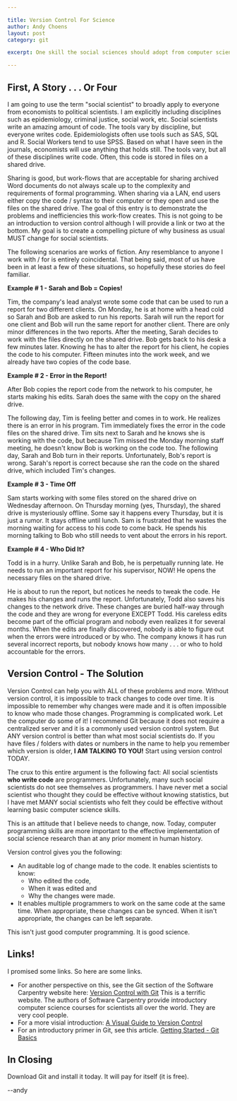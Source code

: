 ```yaml
---

title: Version Control For Science
author: Andy Choens
layout: post
category: git

excerpt: One skill the social sciences should adopt from computer science.

---
```


## First, A Story . . . Or Four

I am going to use the term "social scientist" to broadly apply to
everyone from economists to political scientists. I am explicitly
including disciplines such as epidemiology, criminal justice, social
work, etc. Social scientists write an amazing amount of code. The
tools vary by discipline, but everyone writes code. Epidemiologists
often use tools such as SAS, SQL and R. Social Workers tend to use
SPSS. Based on what I have seen in the journals, economists will use
anything that holds still. The tools vary, but all of these
disciplines write code. Often, this code is stored in files on a
shared drive.

Sharing is good, but work-flows that are acceptable for sharing
archived Word documents do not always scale up to the complexity and
requirements of formal programming. When sharing via a LAN, end users
either copy the code / syntax to their computer or they open and use
the files on the shared drive. The goal of this entry is to
demonstrate the problems and inefficiencies this work-flow
creates. This is not going to be an introduction to version control
although I will provide a link or two at the bottom. My goal is to
create a compelling picture of why business as usual MUST change for
social scientists.

The following scenarios are works of fiction. Any resemblance to
anyone I work with / for is entirely coincidental. That being said,
most of us have been in at least a few of these situations, so
hopefully these stories do feel familiar.

**Example # 1 - Sarah and Bob = Copies!**

Tim, the company's lead analyst wrote some code that can be used to
run a report for two different clients. On Monday, he is at home with
a head cold so Sarah and Bob are asked to run his reports. Sarah will
run the report for one client and Bob will run the same report for
another client. There are only minor differences in the two
reports. After the meeting, Sarah decides to work with the files
directly on the shared drive. Bob gets back to his desk a few minutes
later. Knowing he has to alter the report for his client, he copies
the code to his computer. Fifteen minutes into the work week, and we
already have two copies of the code base.

**Example # 2 - Error in the Report!**

After Bob copies the report code from the network to his computer, he
starts making his edits. Sarah does the same with the copy on the
shared drive.

The following day, Tim is feeling better and comes in to work. He
realizes there is an error in his program. Tim immediately fixes the
error in the code files on the shared drive. Tim sits next to Sarah
and he knows she is working with the code, but because Tim missed the
Monday morning staff meeting, he doesn't know Bob is working on the
code too. The following day, Sarah and Bob turn in their
reports. Unfortunately, Bob's report is wrong. Sarah's report is
correct because she ran the code on the shared drive, which included
Tim's changes.

**Example # 3 - Time Off**

Sam starts working with some files stored on the shared drive on
Wednesday afternoon. On Thursday morning (yes, Thursday), the shared
drive is mysteriously offline. Some say it happens every Thursday, but
it is just a rumor. It stays offline until lunch. Sam is frustrated
that he wastes the morning waiting for access to his code to come
back. He spends his morning talking to Bob who still needs to vent
about the errors in his report.

**Example # 4 - Who Did It?**

Todd is in a hurry. Unlike Sarah and Bob, he is perpetually running
late. He needs to run an important report for his supervisor, NOW!  He
opens the necessary files on the shared drive.

He is about to run the report, but notices he needs to tweak the
code. He makes his changes and runs the report. Unfortunately, Todd
also saves his changes to the network drive. These changes are buried
half-way through the code and they are wrong for everyone EXCEPT
Todd. His careless edits become part of the official program and
nobody even realizes it for several months. When the edits are
finally discovered, nobody is able to figure out when the errors were
introduced or by who. The company knows it has run several incorrect
reports, but nobody knows how many . . . or who to hold accountable
for the errors. 

## Version Control - The Solution

Version Control can help you with ALL of these problems and
more. Without version control, it is impossible to track changes to
code over time. It is impossible to remember why changes were made and
it is often impossible to know who made those changes. Programming is
complicated work. Let the computer do some of it! I recommend Git
because it does not require a centralized server and it is a commonly
used version control system. But ANY version control is better than
what most social scientists do. If you have files / folders with dates
or numbers in the name to help you remember which version is older, **I
AM TALKING TO YOU!** Start using version control TODAY.

The crux to this entire argument is the following fact: All social
scientists **who write code** are programmers. Unfortunately, many
such social scientists do not see themselves as programmers. I have
never met a social scientist who thought they could be effective without
knowing statistics, but I have met MANY social scientists who felt they could
be effective without learning basic computer science skills.

This is an attitude that I believe needs to change, now. Today,
computer programming skills are more important to the effective
implementation of social science research than at any prior moment in
human history.

Version control gives you the following:

- An auditable log of change made to the code. It enables scientists
to know:
    - Who edited the code,
    - When it was edited and
    - Why the changes were made.
- It enables multiple programmers to work on the same code at the same
time. When appropriate, these changes can be synced. When it isn't
appropriate, the changes can be left separate.

This isn't just good computer programming. It is good science.

## Links!

I promised some links. So here are some links.

- For another perspective on this, see the Git section of the Software
  Carpentry website here:
  [Version Control with Git](http://www.software-carpentry.org/v5/novice/git/index.html)
  This is a terrific website. The authors of Software Carpentry
  provide introductory computer science courses for scientists all
  over the world. They are very cool people.
- For a more visial introduction:
  [A Visual Guide to Version Control](http://betterexplained.com/articles/a-visual-guide-to-version-control/)
- For an introductory primer in Git, see this
  article. [Getting Started - Git Basics](http://git-scm.com/book/en/Getting-Started-Git-Basics)

## In Closing

Download Git and install it today. It will pay for itself (it is free).

--andy

